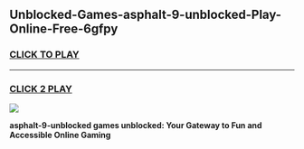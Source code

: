 
## Unblocked-Games-asphalt-9-unblocked-Play-Online-Free-6gfpy
<h3>
<a href="https://premium76.site?title=asphalt-9-unblocked&ref=26A">CLICK TO PLAY</a></h3>
<hr>

<h3>
<a href="https://premium76.site?title=asphalt-9-unblocked&ref=26A">CLICK 2 PLAY</a>
  
</h3>

<a href="https://premium76.site?title=asphalt-9-unblocked&ref=26A"><img src="https://clearcache.store/games.png"></a>


**asphalt-9-unblocked games unblocked: Your Gateway to Fun and Accessible Online Gaming**
